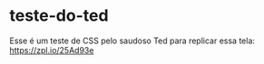 # teste-do-ted

Esse é um teste de CSS pelo saudoso Ted para replicar essa tela: https://zpl.io/25Ad93e

